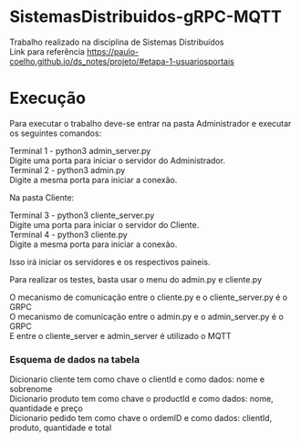 # SistemasDistribuidos-gRPC-MQTT
Trabalho realizado na disciplina de Sistemas Distribuídos <br>
Link para referência https://paulo-coelho.github.io/ds_notes/projeto/#etapa-1-usuariosportais

# Execução
Para executar o trabalho deve-se entrar na pasta Administrador e executar os seguintes comandos:<br>

Terminal 1 - python3 admin_server.py <br>
Digite uma porta para iniciar o servidor do Administrador. <br>
Terminal 2 - python3 admin.py <br>
Digite a mesma porta para iniciar a conexão. <br>

Na pasta Cliente:<br>

Terminal 3 - python3 cliente_server.py <br>
Digite uma porta para iniciar o servidor do Cliente. <br>
Terminal 4 - python3 cliente.py <br>
Digite a mesma porta para iniciar a conexão. <br>

Isso irá iniciar os servidores e os respectivos paineis. <br>

Para realizar os testes, basta usar o menu do admin.py e cliente.py<br>

O mecanismo de comunicação entre o cliente.py e o cliente_server.py é o GRPC <br>
O mecanismo de comunicação entre o admin.py e o admin_server.py  é o GRPC <br>
E entre o cliente_server e admin_server é utilizado o MQTT <br>

### Esquema de dados na tabela

Dicionario cliente tem como chave o clientId e como dados: nome e sobrenome<br>
Dicionario produto tem como chave o productId e como dados: nome, quantidade e preço<br>
Dicionario pedido tem como chave o ordemID e como dados: clientId, produto, quantidade e total<br>
